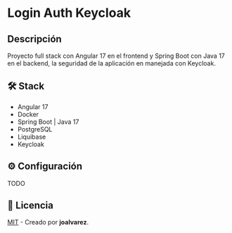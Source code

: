 # Login Auth Keycloak

## Descripción

Proyecto full stack con Angular 17 en el frontend y Spring Boot con Java 17 en el backend, la seguridad de la aplicación en manejada con Keycloak.

## 🛠️ Stack

- Angular 17
- Docker
- Spring Boot | Java 17
- PostgreSQL
- Liquibase
- Keycloak

## ⚙️ Configuración

TODO

## 🔑 Licencia

[MIT](LICENCE.txt) - Creado por **joalvarez**.
